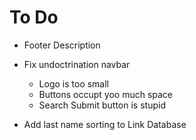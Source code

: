 # To Do
- Footer Description

- Fix undoctrination navbar
    - Logo is too small
    - Buttons occupt yoo much space
    - Search Submit button is stupid

- Add last name sorting to Link Database